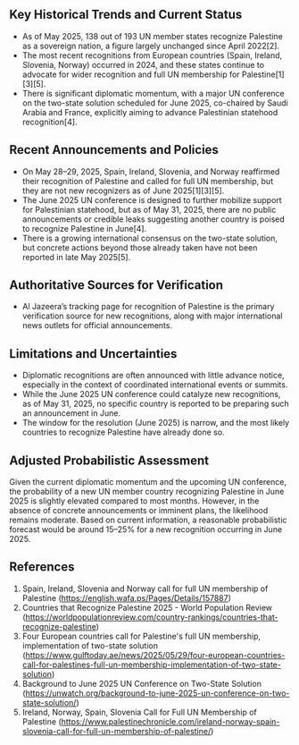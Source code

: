 ## Key Historical Trends and Current Status

- As of May 2025, 138 out of 193 UN member states recognize Palestine as a sovereign nation, a figure largely unchanged since April 2022[2].
- The most recent recognitions from European countries (Spain, Ireland, Slovenia, Norway) occurred in 2024, and these states continue to advocate for wider recognition and full UN membership for Palestine[1][3][5].
- There is significant diplomatic momentum, with a major UN conference on the two-state solution scheduled for June 2025, co-chaired by Saudi Arabia and France, explicitly aiming to advance Palestinian statehood recognition[4].

## Recent Announcements and Policies

- On May 28–29, 2025, Spain, Ireland, Slovenia, and Norway reaffirmed their recognition of Palestine and called for full UN membership, but they are not new recognizers as of June 2025[1][3][5].
- The June 2025 UN conference is designed to further mobilize support for Palestinian statehood, but as of May 31, 2025, there are no public announcements or credible leaks suggesting another country is poised to recognize Palestine in June[4].
- There is a growing international consensus on the two-state solution, but concrete actions beyond those already taken have not been reported in late May 2025[5].

## Authoritative Sources for Verification

- Al Jazeera’s tracking page for recognition of Palestine is the primary verification source for new recognitions, along with major international news outlets for official announcements.

## Limitations and Uncertainties

- Diplomatic recognitions are often announced with little advance notice, especially in the context of coordinated international events or summits.
- While the June 2025 UN conference could catalyze new recognitions, as of May 31, 2025, no specific country is reported to be preparing such an announcement in June.
- The window for the resolution (June 2025) is narrow, and the most likely countries to recognize Palestine have already done so.

## Adjusted Probabilistic Assessment

Given the current diplomatic momentum and the upcoming UN conference, the probability of a new UN member country recognizing Palestine in June 2025 is slightly elevated compared to most months. However, in the absence of concrete announcements or imminent plans, the likelihood remains moderate. Based on current information, a reasonable probabilistic forecast would be around 15–25% for a new recognition occurring in June 2025.

## References

1. Spain, Ireland, Slovenia and Norway call for full UN membership of Palestine (https://english.wafa.ps/Pages/Details/157887)
2. Countries that Recognize Palestine 2025 - World Population Review (https://worldpopulationreview.com/country-rankings/countries-that-recognize-palestine)
3. Four European countries call for Palestine's full UN membership, implementation of two-state solution (https://www.gulftoday.ae/news/2025/05/29/four-european-countries-call-for-palestines-full-un-membership-implementation-of-two-state-solution)
4. Background to June 2025 UN Conference on Two-State Solution (https://unwatch.org/background-to-june-2025-un-conference-on-two-state-solution/)
5. Ireland, Norway, Spain, Slovenia Call for Full UN Membership of Palestine (https://www.palestinechronicle.com/ireland-norway-spain-slovenia-call-for-full-un-membership-of-palestine/)